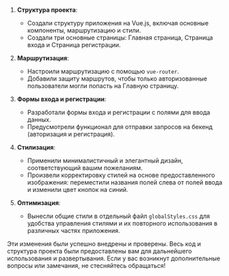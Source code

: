 
1. **Структура проекта**:
    - Создали структуру приложения на Vue.js, включая основные компоненты, маршрутизацию и стили.
    - Создали три основные страницы: Главная страница, Страница входа и Страница регистрации.

2. **Маршрутизация**:
    - Настроили маршрутизацию с помощью `vue-router`.
    - Добавили защиту маршрутов, чтобы только авторизованные пользователи могли попасть на Главную страницу.

3. **Формы входа и регистрации**:
    - Разработали формы входа и регистрации с полями для ввода данных.
    - Предусмотрели функционал для отправки запросов на бекенд (авторизация и регистрация).

4. **Стилизация**:
    - Применили минималистичный и элегантный дизайн, соответствующий вашим пожеланиям.
    - Произвели корректировку стилей на основе предоставленного изображения: переместили названия полей слева от полей ввода и изменили цвет кнопок на синий.

5. **Оптимизация**:
    - Вынесли общие стили в отдельный файл `globalStyles.css` для удобства управления стилями и их повторного использования в различных частях приложения.

Эти изменения были успешно внедрены и проверены. Весь код и структура проекта были предоставлены вам для дальнейшего использования и развертывания. Если у вас возникнут дополнительные вопросы или замечания, не стесняйтесь обращаться!